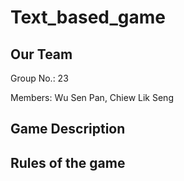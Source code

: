 # Text_based_game
## Our Team
Group No.: 23

Members: Wu Sen Pan, Chiew Lik Seng

## Game Description

## Rules of the game
